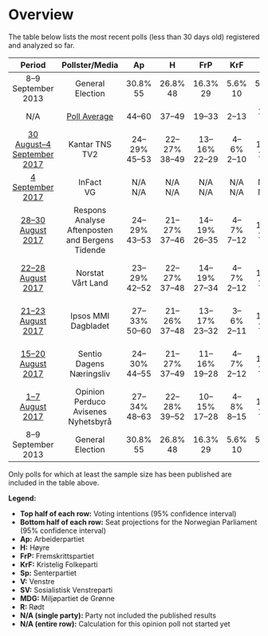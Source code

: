 # Overview

The table below lists the most recent polls (less than 30 days old) registered and analyzed so far.

| Period     | Pollster/Media   | Ap | H | FrP | KrF | Sp | V | SV | MDG | R |
|:----------:|:----------------:|:--:|:--:|:--:|:--:|:--:|:--:|:--:|:--:|:--:|
| 8–9 September 2013 | General Election | 30.8% <br> 55 | 26.8% <br> 48 | 16.3% <br> 29 | 5.6% <br> 10 | 5.5% <br> 10 | 5.2% <br> 9 | 4.1% <br> 7 | 2.8% <br> 1 | 1.1% <br> 0 |
| N/A | [Poll Average](average.html) | 44–60 | 37–49 | 19–33 | 2–13 | 13–23 | 1–10 | 1–13 | 1–12 | 1–8 |
| [30 August–4 September 2017](2017-09-04-KantarTNS.html) | Kantar TNS <br> TV2 | 24–29% <br> 45–53 | 22–27% <br> 38–49 | 13–16% <br> 22–29 | 4–6% <br> 2–10 | 9–13% <br> 16–23 | 4–6% <br> 2–11 | 4–6% <br> 7–11 | 3–5% <br> 1–8 | 3–4% <br> 1–8 |
| [4 September 2017](2017-09-04-InFact.html) | InFact <br> VG | N/A <br> N/A | N/A <br> N/A | N/A <br> N/A | N/A <br> N/A | N/A <br> N/A | N/A <br> N/A | N/A <br> N/A | N/A <br> N/A | N/A <br> N/A |
| [28–30 August 2017](2017-08-30-ResponsAnalyse.html) | Respons Analyse <br> Aftenposten and Bergens Tidende | 24–29% <br> 43–53 | 21–27% <br> 37–46 | 14–19% <br> 26–35 | 4–7% <br> 7–12 | 7–11% <br> 12–18 | 4–6% <br> 2–10 | 5–8% <br> 8–13 | 4–6% <br> 2–10 | 2–4% <br> 1–2 |
| [22–28 August 2017](2017-08-28-Norstat2.html) | Norstat <br> Vårt Land | 23–29% <br> 42–52 | 22–27% <br> 37–48 | 14–19% <br> 27–34 | 4–7% <br> 2–12 | 9–12% <br> 14–22 | 2–4% <br> 0–7 | 4–7% <br> 2–12 | 4–7% <br> 3–12 | 3–5% <br> 1–9 |
| [21–23 August 2017](2017-08-23-IpsosMMI.html) | Ipsos MMI <br> Dagbladet | 27–33% <br> 50–60 | 21–26% <br> 37–48 | 13–17% <br> 23–32 | 3–6% <br> 2–11 | 8–12% <br> 15–22 | 2–5% <br> 1–8 | 5–8% <br> 8–14 | 2–4% <br> 0–3 | 3–5% <br> 2–9 |
| [15–20 August 2017](2017-08-20-Sentio.html) | Sentio <br> Dagens Næringsliv | 24–30% <br> 44–55 | 21–27% <br> 37–49 | 11–16% <br> 19–28 | 4–7% <br> 2–12 | 9–14% <br> 15–24 | 3–6% <br> 1–10 | 4–7% <br> 1–12 | 5–8% <br> 8–14 | 2–4% <br> 1–2 |
| [1–7 August 2017](2017-08-07-OpinionPerduco.html) | Opinion Perduco <br> Avisenes Nyhetsbyrå | 27–34% <br> 48–63 | 22–28% <br> 39–52 | 10–15% <br> 17–28 | 4–8% <br> 8–15 | 9–13% <br> 15–24 | 2–5% <br> 0–8 | 3–6% <br> 1–10 | 3–6% <br> 1–11 | 2–4% <br> 1–8 |
| 8–9 September 2013 | General Election | 30.8% <br> 55 | 26.8% <br> 48 | 16.3% <br> 29 | 5.6% <br> 10 | 5.5% <br> 10 | 5.2% <br> 9 | 4.1% <br> 7 | 2.8% <br> 1 | 1.1% <br> 0 |

Only polls for which at least the sample size has been published are included in the table above.

**Legend:**
+ **Top half of each row:** Voting intentions (95% confidence interval)
+ **Bottom half of each row:** Seat projections for the Norwegian Parliament (95% confidence interval)
+ **Ap:** Arbeiderpartiet
+ **H:** Høyre
+ **FrP:** Fremskrittspartiet
+ **KrF:** Kristelig Folkeparti
+ **Sp:** Senterpartiet
+ **V:** Venstre
+ **SV:** Sosialistisk Venstreparti
+ **MDG:** Miljøpartiet de Grønne
+ **R:** Rødt
+ **N/A (single party):** Party not included the published results
+ **N/A (entire row):** Calculation for this opinion poll not started yet


